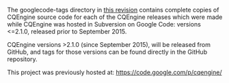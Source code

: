 The googlecode-tags directory in [this revision](https://github.com/npgall/cqengine/tree/45531ecacbde9c12aafa63adb7ec7c9d540f68a1/archive/googlecode-tags) contains complete copies of CQEngine source code for each of the CQEngine releases which 
were made while CQEngine was hosted in Subversion on Google Code: versions <=2.1.0, released prior to September 2015.

CQEngine versions >2.1.0 (since September 2015), will be released from GitHub, and tags for those versions can be found
directly in the GitHub repository.

This project was previously hosted at: https://code.google.com/p/cqengine/
